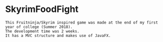 # SkyrimFoodFight
	This Fruitninja/Skyrim inspired game was made at the end of my first year of college (Summer 2018).
	The development time was 2 weeks.
	It has a MVC structure and makes use of JavaFX.
